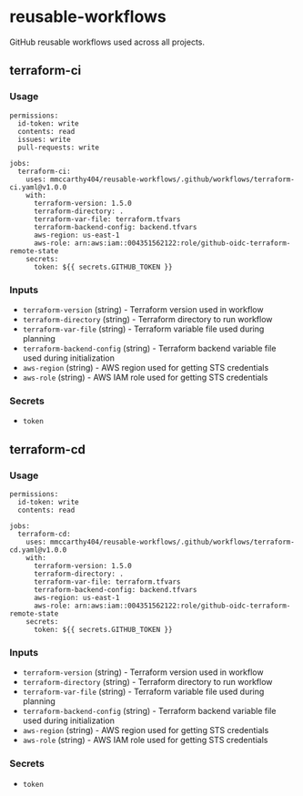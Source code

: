 # reusable-workflows

GitHub reusable workflows used across all projects.

## terraform-ci

### Usage

```
permissions:
  id-token: write
  contents: read
  issues: write
  pull-requests: write

jobs:
  terraform-ci:
    uses: mmccarthy404/reusable-workflows/.github/workflows/terraform-ci.yaml@v1.0.0
    with:
      terraform-version: 1.5.0
      terraform-directory: .
      terraform-var-file: terraform.tfvars
      terraform-backend-config: backend.tfvars
      aws-region: us-east-1
      aws-role: arn:aws:iam::004351562122:role/github-oidc-terraform-remote-state
    secrets:
      token: ${{ secrets.GITHUB_TOKEN }}
```

### Inputs
* `terraform-version` (string) - Terraform version used in workflow
* `terraform-directory` (string) - Terraform directory to run workflow
* `terraform-var-file` (string) - Terraform variable file used during planning
* `terraform-backend-config` (string) - Terraform backend variable file used during initialization
* `aws-region` (string) - AWS region used for getting STS credentials
* `aws-role` (string) - AWS IAM role used for getting STS credentials

### Secrets
* `token`

## terraform-cd

### Usage

```
permissions:
  id-token: write
  contents: read

jobs:
  terraform-cd:
    uses: mmccarthy404/reusable-workflows/.github/workflows/terraform-cd.yaml@v1.0.0
    with:
      terraform-version: 1.5.0
      terraform-directory: .
      terraform-var-file: terraform.tfvars
      terraform-backend-config: backend.tfvars
      aws-region: us-east-1
      aws-role: arn:aws:iam::004351562122:role/github-oidc-terraform-remote-state
    secrets:
      token: ${{ secrets.GITHUB_TOKEN }}
```

### Inputs
* `terraform-version` (string) - Terraform version used in workflow
* `terraform-directory` (string) - Terraform directory to run workflow
* `terraform-var-file` (string) - Terraform variable file used during planning
* `terraform-backend-config` (string) - Terraform backend variable file used during initialization
* `aws-region` (string) - AWS region used for getting STS credentials
* `aws-role` (string) - AWS IAM role used for getting STS credentials

### Secrets
* `token`
